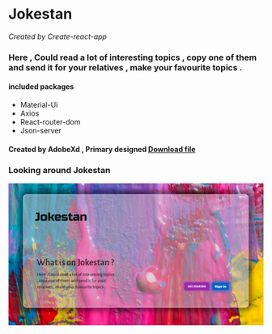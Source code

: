 # Jokestan

<i>
    Created by Create-react-app    
</i>

<h3>
    Here , Could read a lot of interesting topics , copy one of them and send it for your relatives , make your favourite topics .
</h3>  

<div>
    <h4>included packages</h4>
    <ul>
        <li>Material-Ui</li>
        <li>Axios</li>
        <li>React-router-dom</li>
        <li>Json-server</li>
    </ul>
</div>

<div>
    <h4>Created by AdobeXd , Primary designed <a href="https://s29.picofile.com/d/8461629826/bb31826e-dd11-4ab6-ad49-0fa393eebdc6/Jokestan_1.xd">Download file</a></h4>
</div>

<div>
    <h3>Looking around Jokestan</h3>
    <img src="jokestan/src/assets/img/introdutingJokestan.PNG" alt="introdutingJokestan">
</div>

